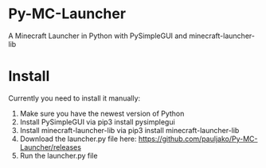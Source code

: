# Py-MC-Launcher
A Minecraft Launcher in Python with PySimpleGUI and minecraft-launcher-lib

# Install
Currently you need to install it manually:

1. Make sure you have the newest version of Python
2. Install PySimpleGUI via pip3 install pysimplegui
3. Install minecraft-launcher-lib via pip3 install minecraft-launcher-lib
4. Download the launcher.py file here: https://github.com/pauljako/Py-MC-Launcher/releases 
5. Run the launcher.py file
